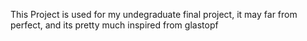 This Project is used for my undegraduate final project, it may far from perfect, and its pretty much inspired from glastopf 

